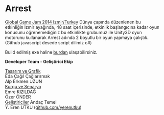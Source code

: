 Arrest
======

<a href="http://globalgamejam.org/2014/jam-sites/ggj-ege">Global Game Jam 2014 Izmir/Turkey</a> 
Dünya çapında düzenlenen bu etkinliğin İzmir ayağında, 48 saat içerisinde, etkinlik başlangıcına kadar oyun konusunu öğrenemediğiniz bu etkinlikte grubumuz ile Unity3D oyun motorunu kullanarak Arrest adında 2 boyutlu bir oyun yapmaya çalıştık.
(Github javascript desede script dilimiz c#)

Build edilmiş exe haline <a href="https://www.dropbox.com/home/Global%20Game%20Jam%20Ege">burdan</a> ulaşabilirsiniz.


**Developer Team - Geliştirici Ekip** <br>

<ins>Tasarım ve Grafik</ins><br>
Eda Çağıl Çağlarırmak <br>
Alp Erkmen UZUN<br>
<ins>Kurgu ve Senaryo</ins><br>
Emre KIZILDAĞ<br>
Özer ÖNDER<br>
<ins>Geliştiriciler</ins>
Andaç Temel<br> 
Y. Eren UTKU (<a href="www.github.com/yerenutku">github.com/yerenutku</a>)<br>


